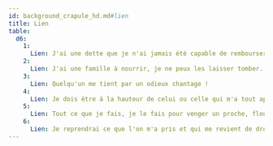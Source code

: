 ```yaml
---
id: background_crapule_hd.md#lien
title: Lien
table:
  d6:
    1:
      Lien: J'ai une dette que je n'ai jamais été capable de rembourser, et elle n'est pas d'ordre financier.
    2:
      Lien: J'ai une famille à nourrir, je ne peux les laisser tomber.
    3:
      Lien: Quelqu'un me tient par un odieux chantage !
    4:
      Lien: Je dois être à la hauteur de celui ou celle qui m'a tout appris, et ne pas lui faire honte.
    5:
      Lien: Tout ce que je fais, je le fais pour venger un proche, floué ou tué par mon ennemi.
    6:
      Lien: Je reprendrai ce que l'on m'a pris et qui me revient de droit !
---
```


